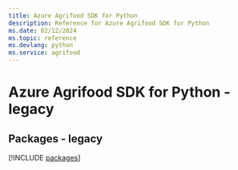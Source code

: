 ```yaml
---
title: Azure Agrifood SDK for Python
description: Reference for Azure Agrifood SDK for Python
ms.date: 02/12/2024
ms.topic: reference
ms.devlang: python
ms.service: agrifood
---
```

# Azure Agrifood SDK for Python - legacy
## Packages - legacy
[!INCLUDE [packages](agrifood-index.md)]
